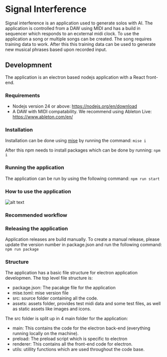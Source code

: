 
# Signal Interference

Signal interference is an application used to generate solos with AI. The application is controlled from a DAW using MIDI and has a build in sequencer which responds to an ecxternal midi clock. To use the application a song or multiple songs can be created. The song requires training data to work. After this this training data can be used to generate new musical phrases based upon recorded input.

## Developmnent

The application is an electron based nodejs application with a React front-end.

### Requirements
 - Nodejs version 24 or above: https://nodejs.org/en/download
 - A DAW with MIDI compatability. We recommend using Ableton Live: https://www.ableton.com/en/

### Installation
Installation can be done using [mise](https://mise.jdx.dev/) by running the command: ``mise i``

After this npm needs to install packages which can be done by running: ``npm i``

### Running the application
The application can be run by using the following command: ``npm run start``

### How to use the application 
![alt text](https://gitlab.moeilijkedingen.nl/oct/open-culture-tech/assets/images/screenshot_signal_inference.png "Logo Title Text 1")


### Recommended workflow


### Releasing the application
Application releases are build manually. To create a manual release, please update the version number in package.json and run the following command: ``npm run package``

### Structure
The application has a basic file structure for electron application developmen. The top level file structure is:
 - package.json: The pacakge file for the application
 - mise.toml: mise version file
 - src: source folder containing all the code.
 - assets: assets folder, provides test midi data and some test files, as well as static assets like images and icons.

The src folder is split up in 4 main folder for the application:
 - main: This contains the code for the electron back-end (everything running locally on the machine).
 - preload: The preload script which is specific to electron
 - renderer: This contains all the front-end code for electron.
 - utils: utillity functions which are used throughout the code base.


